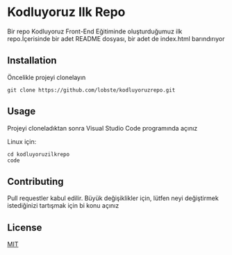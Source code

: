 # Kodluyoruz Ilk Repo
Bir repo Kodluyoruz Front-End Eğitiminde oluşturduğumuz ilk repo.İçerisinde bir adet README dosyası, bir adet de index.html barındırıyor
## Installation
Öncelikle projeyi clonelayın
```
git clone https://github.com/lobste/kodluyoruzrepo.git
```

## Usage
Projeyi cloneladıktan sonra Visual Studio Code programında açınız

Linux için:
```
cd kodluyoruzilkrepo
code
```

## Contributing
Pull requestler kabul edilir. Büyük değişiklikler için, lütfen neyi değiştirmek istediğinizi tartışmak için bi konu açınız

## License
[MIT](choosealicense.com/licenses/mit/)

